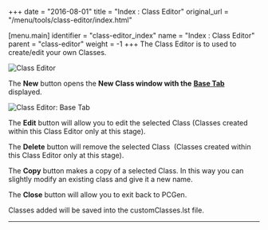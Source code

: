 +++
date = "2016-08-01"
title = "Index : Class Editor"
original_url = "/menu/tools/class-editor/index.html"

[menu.main]
    identifier = "class-editor_index"
    name = "Index : Class Editor"
    parent = "class-editor"
        weight = -1
+++
The Class Editor is to used to create/edit your own Classes.

![Class Editor](../../../images/editors/class/sectionheading.png)

The **New** button opens the **New Class window with the** [**Base
Tab**](/menu/tools/class-editor/base.html) displayed.

![Class Editor: Base Tab](../../../images/editors/class/basetab.png)

The **Edit** button will allow you to edit the selected Class (Classes
created within this Class Editor only at this stage).

The **Delete** button will remove the selected Class  (Classes created
within this Class Editor only at this stage).

The **Copy** button makes a copy of a selected Class. In this way you
can slightly modify an existing class and give it a new name.

The **Close** button will allow you to exit back to PCGen.

Classes added will be saved into the customClasses.lst file.

------------------------------------------------------------------------



